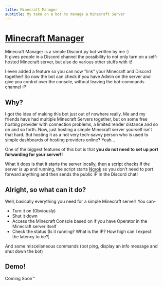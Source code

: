 ```yaml
---
title: Minecraft Manager
subtitle: My take on a bot to manage a Minecraft Server
---
```


<!-- THIS SITE IS LICENSED UNDER THE CIR-LICENSE. FOR MORE INFO VISIT https://github.com/Yuri010/CIR-License/
ORIGINAL CAN BE FOUND AT https://github.com/Yuri010/CIR-License/blob/main/License.md -->

# [Minecraft Manager](https://github.com/Yuri010/Minecraft-Manager)
Minecraft Manager is a simple Discord.py bot written by me :)\
It gives people in a Discord channel the possibility to not only turn on a self-hosted Minecraft server, but also do various other stuffs with it!

I even added a feature so you can now "link" your Minecraft and Discord together! So now the bot can check if you have Admin on the server and give you control over the console, without leaving the bot-commands channel :P

## Why?
I got the idea of making this bot just out of nowhere really. Me and my friends have had multiple Minecraft Servers together, but on some free hosting provider with connection problems, a limited render distance and so on and so forth.
Now, just hosting a simple Minecraft server yourself isn't that hard. But hosting it as a not very tech-savvy person who is used to simple dashboards of hosting providers online? Yeah...

One of the biggest features of this bot is that **you do not need to set up port forwarding for your server!!**

What it does is that it starts the server locally, then a script checks if the server is up and running, the script starts [Ngrok](https://ngrok.com/) so you don't need to port forward anything and then sends the public IP in the Discord chat!

## Alright, so what can it do?
Well, basically everything you need for a simple Minecraft server!
You can-
- Turn it on (Obviously)
- Shut it down
- Access the Minecraft Console based on if you have Operator in the Minecraft server itself
- Check the status (Is it running? What is the IP? How high can I expect the latency to be?)

And some miscellaneous commands (bot ping, display an info message and shut down the bot)

## Demo!
Coming Soon:tm:
